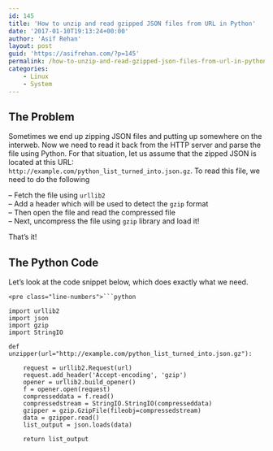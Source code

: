 ```yaml
---
id: 145
title: 'How to unzip and read gzipped JSON files from URL in Python'
date: '2017-01-10T19:13:24+00:00'
author: 'Asif Rehan'
layout: post
guid: 'https://asifrehan.com/?p=145'
permalink: /how-to-unzip-and-read-gzipped-json-files-from-url-in-python/
categories:
    - Linux
    - System
---
```


## The Problem

Sometimes we end up zipping JSON files and putting up somewhere on the interweb. Now we need to read it back from the HTTP server and parse the file using Python. For that situation, let us assume that the zipped JSON is located at this URL:  
`http://example.com/python_list_turned_into.json.gz`. To read this file, we need to do the following

– Fetch the file using `urllib2`  
– Add a header which will be used to detect the `gzip` format  
– Then open the file and read the compressed file  
– Next, uncompress the file using `gzip` library and load it!

That’s it!

## The Python Code

Let’s look at the code snippet below, which does exactly what we need.

```
<pre class="line-numbers">```python

import urllib2
import json
import gzip
import StringIO

def unzipper(url="http://example.com/python_list_turned_into.json.gz"):

    request = urllib2.Request(url)
    request.add_header('Accept-encoding', 'gzip')
    opener = urllib2.build_opener()
    f = opener.open(request)
    compresseddata = f.read()
    compressedstream = StringIO.StringIO(compresseddata)
    gzipper = gzip.GzipFile(fileobj=compressedstream)
    data = gzipper.read()
    list_output = json.loads(data)
    
    return list_output
```
```